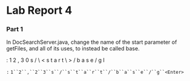 # Lab Report 4
### Part 1
In DocSearchServer.java, change the name of the start parameter of getFiles, and all of its uses, to instead be called base.

: 1 2 , 3 0 s / \ < s t a r t \ > / b a s e / g I <Enter>
  
`:` `1``2``,``2``3``s``/``s``t``a``r``t``/``b``a``s``e``/``g``<Enter>`
